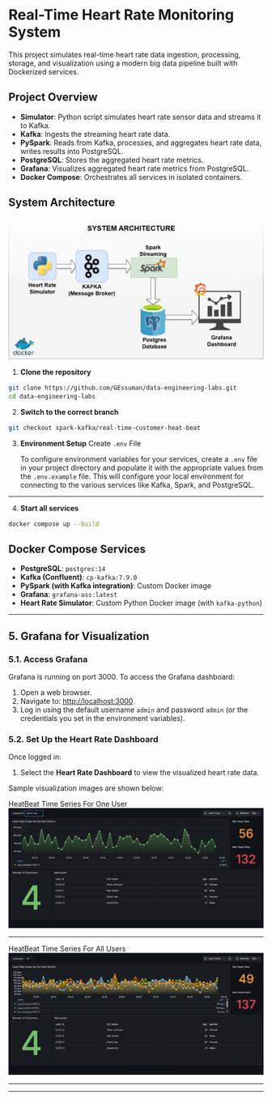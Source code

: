 
# Real-Time Heart Rate Monitoring System

This project simulates real-time heart rate data ingestion, processing, storage, and visualization using a modern big data pipeline built with Dockerized services.

## **Project Overview**

- **Simulator**: Python script simulates heart rate sensor data and streams it to Kafka.
- **Kafka**: Ingests the streaming heart rate data.
- **PySpark**: Reads from Kafka, processes, and aggregates heart rate data, writes results into PostgreSQL.
- **PostgreSQL**: Stores the aggregated heart rate metrics.
- **Grafana**: Visualizes aggregated heart rate metrics from PostgreSQL.
- **Docker Compose**: Orchestrates all services in isolated containers.


## **System Architecture**

![System Architecture](./images/HR_sys_arch.png)

1. **Clone the repository**  
```bash
git clone https://github.com/GEssuman/data-engineering-labs.git
cd data-engineering-labs
```

2. **Switch to the correct branch** 
```bash
git checkout spark-kafka/real-time-customer-heat-beat
```


3. **Environment Setup**
Create `.env` File


   To configure environment variables for your services, create a `.env` file in your project directory and populate it with the appropriate values from the `.env.example` file. This will configure your local environment for connecting to the various services like Kafka, Spark, and PostgreSQL.
---


4. **Start all services**  
```bash
docker compose up --build
```

## **Docker Compose Services**

- **PostgreSQL**: `postgres:14`
- **Kafka (Confluent)**: `cp-kafka:7.9.0`
- **PySpark (with Kafka integration)**: Custom Docker image
- **Grafana**: `grafana-oss:latest`
- **Heart Rate Simulator**: Custom Python Docker image (with `kafka-python`)

---




## 5. Grafana for Visualization

### 5.1. Access Grafana

Grafana is running on port 3000. To access the Grafana dashboard:

1. Open a web browser.
2. Navigate to: [http://localhost:3000](http://localhost:3000)
3. Log in using the default username `admin` and password `admin` (or the credentials you set in the environment variables).

### 5.2. Set Up the Heart Rate Dashboard

Once logged in:

1. Select the **Heart Rate Dashboard** to view the visualized heart rate data.

Sample visualization images are shown below:

 HeatBeat Time Series For One User
![HeatBeat Time Series For One User](./images/final_user_one.png) 

---
HeatBeat Time Series For All Users
![HeatBeat Time Series For All Users](./images/final_heartbeat_all.png)

---

---

